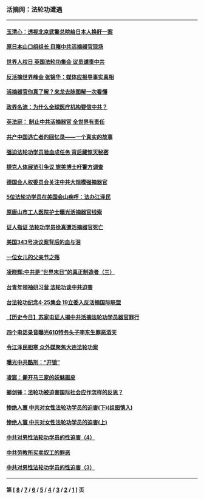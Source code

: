 ### 活摘网：法轮功遭遇
---
#### [玉清心：透视北京武警总院给日本人换肝一案](../../pages/nf5881/n13771978.md?05270430) 
#### [原日本山口组组长 目睹中共活摘器官现场](../../pages/nf5881/n13767360.md?05270430) 
#### [世界人权日 英国法轮功集会 议员谴责中共](../../pages/nf5881/n13431763.md?05270430) 
#### [反活摘世界峰会 张锦华：媒体应报导事实真相](../../pages/nf5881/n13278502.md?05270430) 
#### [活摘器官你真了解？来龙去脉图解一次看懂](../../pages/nf5881/n13013820.md?05270430) 
#### [政界名流：为什么全球医疗机构要信中共？](../../pages/nf5881/n11945479.md?05270430) 
#### [英法庭： 制止中共活摘器官 全世界有责任](../../pages/nf5881/n11330691.md?05270430) 
#### [共产中国逃亡者的回忆录——一个真实的故事](../../pages/nf5881/n10918649.md?05270430) 
#### [强迫法轮功学员验血成任务 背后藏惊天秘密](../../pages/nf5881/n4252384.md?05270430) 
#### [捷克人体展览引争议 旅美博士吁警方调查](../../pages/nf5881/n9429187.md?05270430) 
#### [德国会人权委员会关注中共大规模强摘器官](../../pages/nf5881/n8418950.md?05270430) 
#### [5位法轮功学员在美国会山疾呼：法办江泽民](../../pages/nf5881/n8101519.md?05270430) 
#### [原唐山市工人医院护士曝光活摘器官线索](../../pages/nf5881/n8076384.md?05270430) 
#### [证人指证 法轮功学员徐真遭活摘器官死亡](../../pages/nf5881/n8042467.md?05270430) 
#### [美国343号决议案背后的血与泪](../../pages/nf5881/n8020684.md?05270430) 
#### [一位女儿的父亲节之殇](../../pages/nf5881/n8014122.md?05270430) 
#### [凌晓辉:中共是“世界末日”的真正制造者（三）](../../pages/nf5881/n4210333.md?05270430) 
#### [台青年领袖研习营 法轮功谈中共迫害](../../pages/nf5881/n4141857.md?05270430) 
#### [台法轮功纪念4‧25集会 19立委入反活摘国际联盟](../../pages/nf5881/n4141821.md?05270430) 
#### [【历史今日】苏家屯证人揭中共活摘法轮功学员器官罪行](../../pages/nf5881/n4135912.md?05270430) 
#### [四个电话录音曝光610特务头子李东生罪恶滔天](../../pages/nf5881/n4040060.md?05270430) 
#### [令江泽民胆寒 众外媒聚焦大连法轮功案](../../pages/nf5881/n3932671.md?05270430) 
#### [曝光中共酷刑：“开锁”](../../pages/nf5881/n3889373.md?05270430) 
#### [凌宸：撕开马三家的妖魅画皮](../../pages/nf5881/n3849369.md?05270430) 
#### [郦剑锋：法轮功被迫害国际社会应作怎样的反思？](../../pages/nf5881/n3824560.md?05270430) 
#### [惨绝人寰 中共对女性法轮功学员的迫害(下)(组图慎入)](../../pages/nf5881/n3816285.md?05270430) 
#### [惨绝人寰 中共对女性法轮功学员的迫害(上)](../../pages/nf5881/n3815374.md?05270430) 
#### [中共对男性法轮功学员的性迫害（4）](../../pages/nf5881/n3769144.md?05270430) 
#### [中共劳教所买卖奴工的罪恶](../../pages/nf5881/n3769378.md?05270430) 
#### [中共对男性法轮功学员的性迫害（3）](../../pages/nf5881/n3768231.md?05270430) 

---
#### 第 [ [8](./8.md?05270430) / [7](./7.md?05270430) / [6](./6.md?05270430) / [5](./5.md?05270430) / [4](./4.md?05270430) / [3](./3.md?05270430) / [2](./2.md?05270430) / [1](./1.md?05270430) ] 页
